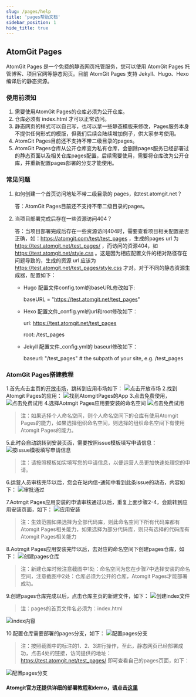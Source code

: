```yaml
---
slug: /pages/help
title: 'pages帮助文档'
sidebar_position: 1
hide_title: true
---
```


## AtomGit Pages

AtomGit Pages 是一个免费的静态网页托管服务，您可以使用 AtomGit Pages 托管博客、项目官网等静态网页。目前 AtomGit Pages 支持 Jekyll、Hugo、Hexo编译后的静态资源。


### 使用前须知
1. 需要使用AtomGit Pages的仓库必须为公开仓库。
2. 仓库必须有 index.html 才可以正常访问。
3. 静态网页的样式可以自己写，也可以拿一些静态模版来修改，Pages服务本身不提供任何形式的模版，但我们后续会陆续增加例子，供大家参考使用。
4. AtomGit Pages目前还不支持不带二级目录的pages。
5. AtomGit Pages仓库从公开仓库变为私有仓库，会删除pages服务已经部署过的静态页面以及相关仓库pages配置，后续需要使用，需要将仓库改为公开仓库，并重新配置pages部署的分支才能使用。

### 常见问题
1. 如何创建一个首页访问地址不带二级目录的 pages，如test.atomgit.net？

   答：AtomGit Pages目前还不支持不带二级目录的pages。

2. 当项目部署完成后存在一些资源访问404？

   答：当项目部署完成后存在一些资源访问404时，需要查看项目相关配置是否正确，如：https://atomgit.com/test/test_pages ，生成的pages url 为 https://test.atomgit.net/test_pages/ ，而访问的资源404，如 https://test.atomgit.net/style.css 。这是因为相应配置文件的相对路径存在问题导致的，生成的资源 url 应该为 https://test.atomgit.net/test_pages/style.css 才对。对于不同的静态资源生成器，配置如下：

   - Hugo 配置文件config.toml的baseURL修改如下:

     baseURL = "https://test.atomgit.net/test_pages"

   - Hexo 配置文件_config.yml的url和root修改如下：

     url: https://test.atomgit.net/test_pages 

     root: /test_pages

   - Jekyll 配置文件_config.yml的 baseurl修改如下：

     baseurl: "/test_pages" # the subpath of your site, e.g. /test_pages  


### AtomGit Pages搭建教程
1.首先点击主页的[开放市场](https://atomgit.com/marketplace)，跳转到应用市场如下：
![点击开放市场](./img/click_market.png)
2.找到Atomgit Pages的应用：
![找到AtomgitPages的App](./img/atomgit_pages_app.png)
3.点击免费使用，
![点击免费试用](./img/click_use.png)
4.选择Aotmgit Pages应用要安装的命名空间
![点击免费试用](./img/choice_name_space.png)
>注：如果选择个人命名空间，则个人命名空间下的仓库有使用Atomgit Pages的能力，如果选择组织命名空间，则选择的组织命名空间下有使用Atomgit Pages的能力。

5.此时会自动跳转到安装页面，需要按照issue模板填写申请信息：
![按issue模板填写申请信息](./img/apply_info.png)
>注：请按照模板如实填写您的申请信息，以便运营人员更加快速处理您的申请。

6.运营人员审核完毕以后，您会在站内信-通知中看到此条issue的动态，内容如下：
![审批通过](./img/apply_pass_notice.png)

7.Aotmgit Pages应用安装的申请审核通过以后，重复上面步骤2-4，会跳转到应用安装页面，如下：
![应用安装](./img/app_install.png)
>注：生效范围如果选择为全部代码库，则此命名空间下所有代码库都有Atomgit Pages相关能力，如果选择为部分代码库，则只有选择的代码库有Atomgit Pages相关能力

8.Aotmgit Pages应用安装完毕以后，去对应的命名空间下创建pages仓库，如下：
![创建pages仓库](./img/new_project.png)
>注：新建仓库时候注意截图中1处：命名空间为您在步骤7中选择安装的命名空间，注意截图中2处：仓库必须为公开的仓库，Atomgit Pages才能部署成功。

9.创建pages仓库完成以后，点击仓库主页的新建文件，如下：
![创建index文件](./img/new_index.png)

>注：pages的首页文件名必须为：index.html

![index内容](./img/index_detail.png)

10.配置仓库需要部署的pages分支，如下：
![配置pages分支](./img/pages_setting.png)

>注：按照截图中的标注的1、2、3进行操作，至此，静态网页已经部署成功，点击4处的链接，访问提供的地址：https://test.atomgit.net/test_pages/ 即可查看自己的pages页面，如下：

![配置pages分支](./img/pages_result.png)

#### Atomgit官方还提供详细的部署教程和demo，请点击[这里](https://openatom.atomgit.com/explore/journalism/detail/313608476846854144)
